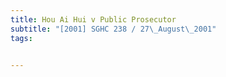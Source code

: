 ```yaml
---
title: Hou Ai Hui v Public Prosecutor 
subtitle: "[2001] SGHC 238 / 27\_August\_2001"
tags:


---
```


